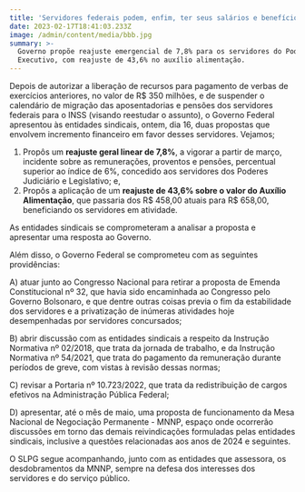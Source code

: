 ```yaml
---
title: 'Servidores federais podem, enfim, ter seus salários e benefícios reajustados'
date: 2023-02-17T18:41:03.233Z
image: /admin/content/media/bbb.jpg
summary: >-
  Governo propõe reajuste emergencial de 7,8% para os servidores do Poder
  Executivo, com reajuste de 43,6% no auxílio alimentação.
---
```

Depois de autorizar a liberação de recursos para pagamento de verbas de exercícios anteriores, no valor de R$ 350 milhões, e de suspender o calendário de migração das aposentadorias e pensões dos servidores federais para o INSS (visando reestudar o assunto), o Governo Federal apresentou às entidades sindicais, ontem, dia 16, duas propostas que envolvem incremento financeiro em favor desses servidores. Vejamos;

1. Propôs um **reajuste geral linear de 7,8%**, a vigorar a partir de março, incidente sobre as remunerações, proventos e pensões, percentual superior ao índice de 6%, concedido aos servidores dos Poderes Judiciário e Legislativo; e,
2. Propôs a aplicação de um **reajuste de 43,6% sobre o valor do Auxílio Alimentação**, que passaria dos R$ 458,00 atuais para R$ 658,00, beneficiando os servidores em atividade.  

As entidades sindicais se comprometeram a analisar a proposta e apresentar uma resposta ao Governo.

Além disso, o Governo Federal se comprometeu com as seguintes providências:

A) atuar junto ao Congresso Nacional para retirar a proposta de Emenda Constitucional nº 32, que havia sido encaminhada ao Congresso pelo Governo Bolsonaro, e que dentre outras coisas previa o fim da estabilidade dos servidores e a privatização de inúmeras atividades hoje desempenhadas por servidores concursados;

B) abrir discussão com as entidades sindicais a respeito da Instrução Normativa nº 02/2018, que trata da jornada de trabalho, e da Instrução Normativa nº 54/2021, que trata do pagamento da remuneração durante períodos de greve, com vistas à revisão dessas normas;

C) revisar a Portaria nº 10.723/2022, que trata da redistribuição de cargos efetivos na Administração Pública Federal;

D) apresentar, até o mês de maio, uma proposta de funcionamento da Mesa Nacional de Negociação Permanente - MNNP, espaço onde ocorrerão discussões em torno das demais reivindicações formuladas pelas entidades sindicais, inclusive a questões relacionadas aos anos de 2024 e seguintes.

O SLPG segue acompanhando, junto com as entidades que assessora, os desdobramentos da MNNP, sempre na defesa dos interesses dos servidores e do serviço público.
